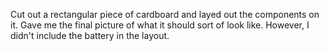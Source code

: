 Cut out a rectangular piece of cardboard and layed out the components on it. Gave me the final picture of what it should sort of look like. However, I didn't include the battery in the layout. 
